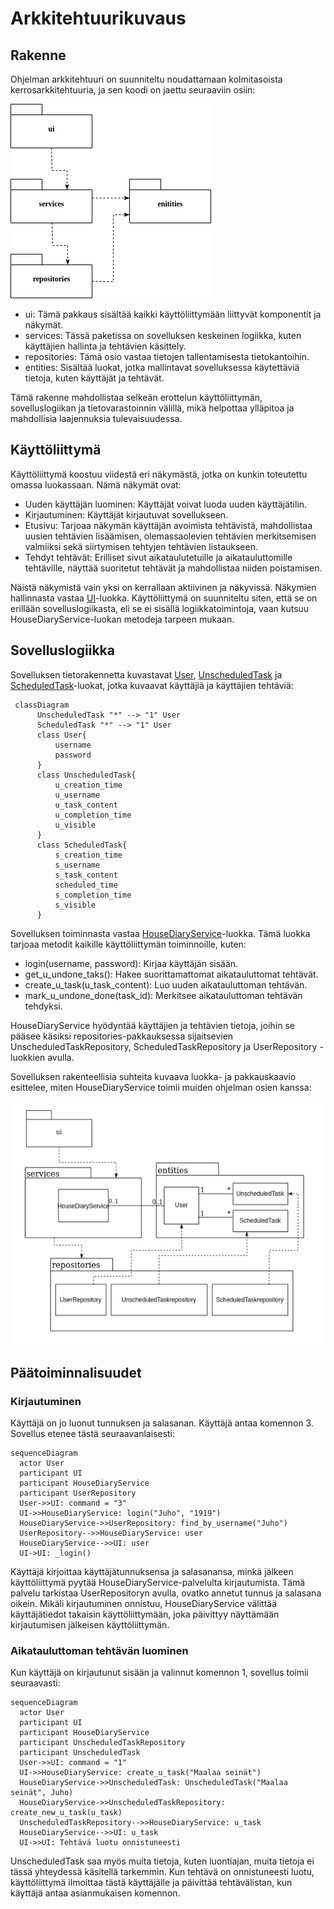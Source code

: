 # Arkkitehtuurikuvaus

## Rakenne

Ohjelman arkkitehtuuri on suunniteltu noudattamaan kolmitasoista kerrosarkkitehtuuria, ja sen koodi on jaettu seuraaviin osiin:

![Pakkausrakenne](./kuvat/pakkausrakenne.png)

- ui: Tämä pakkaus sisältää kaikki käyttöliittymään liittyvät komponentit ja näkymät.
- services: Tässä paketissa on sovelluksen keskeinen logiikka, kuten käyttäjien hallinta ja tehtävien käsittely.
- repositories: Tämä osio vastaa tietojen tallentamisesta tietokantoihin.
- entities: Sisältää luokat, jotka mallintavat sovelluksessa käytettäviä tietoja, kuten käyttäjät ja tehtävät.

Tämä rakenne mahdollistaa selkeän erottelun käyttöliittymän, sovelluslogiikan ja tietovarastoinnin välillä, mikä helpottaa ylläpitoa ja mahdollisia laajennuksia tulevaisuudessa.

## Käyttöliittymä

Käyttöliittymä koostuu viidestä eri näkymästä, jotka on kunkin toteutettu omassa luokassaan. Nämä näkymät ovat:

- Uuden käyttäjän luominen: Käyttäjät voivat luoda uuden käyttäjätilin.
- Kirjautuminen: Käyttäjät kirjautuvat sovellukseen.
- Etusivu: Tarjoaa näkymän käyttäjän avoimista tehtävistä, mahdollistaa uusien tehtävien lisäämisen, olemassaolevien tehtävien merkitsemisen valmiiksi sekä siirtymisen tehtyjen tehtävien listaukseen.
- Tehdyt tehtävät: Erilliset sivut aikataulutetuille ja aikatauluttomille tehtäville, näyttää suoritetut tehtävät ja mahdollistaa niiden poistamisen.

Näistä näkymistä vain yksi on kerrallaan aktiivinen ja näkyvissä. Näkymien hallinnasta vastaa [UI](../src/ui/ui.py)-luokka. Käyttöliittymä on suunniteltu siten, että se on erillään sovelluslogiikasta, eli se ei sisällä logiikkatoimintoja, vaan kutsuu HouseDiaryService-luokan metodeja tarpeen mukaan. 

## Sovelluslogiikka

Sovelluksen tietorakennetta kuvastavat [User](https://github.com/RGH84/ot-harkkatyo/blob/master/housediary/src/entities/user.py), [UnscheduledTask](https://github.com/RGH84/ot-harkkatyo/blob/master/housediary/src/entities/task_manager.py) ja [ScheduledTask](https://github.com/RGH84/ot-harkkatyo/blob/master/housediary/src/entities/task_manager.py)-luokat, jotka kuvaavat käyttäjiä ja käyttäjien tehtäviä:

```mermaid
 classDiagram
      UnscheduledTask "*" --> "1" User
      ScheduledTask "*" --> "1" User
      class User{
          username
          password
      }
      class UnscheduledTask{
          u_creation_time
          u_username
          u_task_content
          u_completion_time
          u_visible
      }
      class ScheduledTask{
          s_creation_time
          s_username
          s_task_content
          scheduled_time
          s_completion_time
          s_visible
      }
```

Sovelluksen toiminnasta vastaa [HouseDiaryService](https://github.com/RGH84/ot-harkkatyo/blob/master/housediary/src/services/house_diary_service.py)-luokka. Tämä luokka tarjoaa metodit kaikille käyttöliittymän toiminnoille, kuten:

- login(username, password): Kirjaa käyttäjän sisään.
- get_u_undone_taks(): Hakee suorittamattomat aikatauluttomat tehtävät.
- create_u_task(u_task_content): Luo uuden aikatauluttoman tehtävän.
- mark_u_undone_done(task_id): Merkitsee aikatauluttoman tehtävän tehdyksi.

HouseDiaryService hyödyntää käyttäjien ja tehtävien tietoja, joihin se pääsee käsiksi repositories-pakkauksessa sijaitsevien UnscheduledTaskRepository, ScheduledTaskRepository ja UserRepository -luokkien avulla.

Sovelluksen rakenteellisia suhteita kuvaava luokka- ja pakkauskaavio esittelee, miten HouseDiaryService toimii muiden ohjelman osien kanssa:

![Pakkausrakenne ja luokat](./kuvat/pakkauskaaviotoka.png)

## Päätoiminnalisuudet

### Kirjautuminen

Käyttäjä on jo luonut tunnuksen ja salasanan. Käyttäjä antaa komennon 3. Sovellus etenee tästä seuraavanlaisesti:

```mermaid
sequenceDiagram
  actor User
  participant UI
  participant HouseDiaryService
  participant UserRepository
  User->>UI: command = "3"
  UI->>HouseDiaryService: login("Juho", "1919")
  HouseDiaryService->>UserRepository: find_by_username("Juho")
  UserRepository-->>HouseDiaryService: user
  HouseDiaryService-->>UI: user
  UI->UI: _login()
```
Käyttäjä kirjoittaa käyttäjätunnuksensa ja salasanansa, minkä jälkeen käyttöliittymä pyytää HouseDiaryService-palvelulta kirjautumista. Tämä palvelu tarkistaa UserRepositoryn avulla, ovatko annetut tunnus ja salasana oikein. Mikäli kirjautuminen onnistuu, HouseDiaryService välittää käyttäjätiedot takaisin käyttöliittymään, joka päivittyy näyttämään kirjautumisen jälkeisen käyttöliittymän.

### Aikatauluttoman tehtävän luominen

Kun käyttäjä on kirjautunut sisään ja valinnut komennon 1, sovellus toimii seuraavasti:

```mermaid
sequenceDiagram
  actor User
  participant UI
  participant HouseDiaryService
  participant UnscheduledTaskRepository
  participant UnscheduledTask
  User->>UI: command = "1"
  UI->>HouseDiaryService: create_u_task("Maalaa seinät")
  HouseDiaryService->>UnscheduledTask: UnscheduledTask("Maalaa seinät", Juho)
  HouseDiaryService->>UnscheduledTaskRepository: create_new_u_task(u_task)
  UnscheduledTaskRepository-->>HouseDiaryService: u_task
  HouseDiaryService-->>UI: u_task 
  UI->>UI: Tehtävä luotu onnistuneesti
```
UnscheduledTask saa myös muita tietoja, kuten luontiajan, muita tietoja ei tässä yhteydessä käsitellä tarkemmin. Kun tehtävä on onnistuneesti luotu, käyttöliittymä ilmoittaa tästä käyttäjälle ja päivittää tehtävälistan, kun käyttäjä antaa asianmukaisen komennon.
